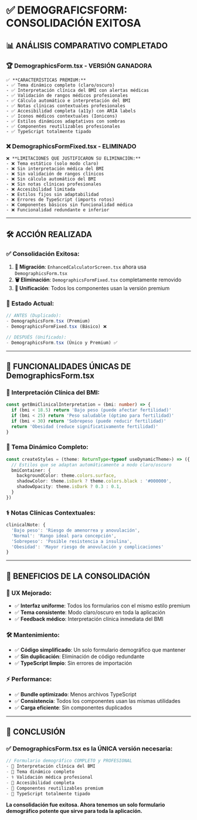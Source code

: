 # ✅ DEMOGRAFICSFORM: CONSOLIDACIÓN EXITOSA

## 📊 **ANÁLISIS COMPARATIVO COMPLETADO**

### **🏆 DemographicsForm.tsx - VERSIÓN GANADORA**

```tsx
✅ **CARACTERÍSTICAS PREMIUM:**
- ✅ Tema dinámico completo (claro/oscuro)
- ✅ Interpretación clínica del BMI con alertas médicas
- ✅ Validación de rangos médicos profesionales
- ✅ Cálculo automático e interpretación del BMI
- ✅ Notas clínicas contextuales profesionales
- ✅ Accesibilidad completa (a11y) con ARIA labels
- ✅ Iconos médicos contextuales (Ionicons)
- ✅ Estilos dinámicos adaptativos con sombras
- ✅ Componentes reutilizables profesionales
- ✅ TypeScript totalmente tipado
```

### **❌ DemographicsFormFixed.tsx - ELIMINADO**

```tsx
❌ **LIMITACIONES QUE JUSTIFICARON SU ELIMINACIÓN:**
- ❌ Tema estático (solo modo claro)
- ❌ Sin interpretación médica del BMI
- ❌ Sin validación de rangos clínicos
- ❌ Sin cálculo automático del BMI
- ❌ Sin notas clínicas profesionales
- ❌ Accesibilidad limitada
- ❌ Estilos fijos sin adaptabilidad
- ❌ Errores de TypeScript (imports rotos)
- ❌ Componentes básicos sin funcionalidad médica
- ❌ Funcionalidad redundante e inferior
```

---

## 🛠️ **ACCIÓN REALIZADA**

### **✅ Consolidación Exitosa:**
1. **🔄 Migración**: `EnhancedCalculatorScreen.tsx` ahora usa `DemographicsForm.tsx`
2. **🗑️ Eliminación**: `DemographicsFormFixed.tsx` completamente removido
3. **🎯 Unificación**: Todos los componentes usan la versión premium

### **📁 Estado Actual:**
```typescript
// ANTES (Duplicado):
- DemographicsForm.tsx (Premium)
- DemographicsFormFixed.tsx (Básico) ❌

// DESPUÉS (Unificado):
- DemographicsForm.tsx (Único y Premium) ✅
```

---

## 🎯 **FUNCIONALIDADES ÚNICAS DE DemographicsForm.tsx**

### **🏥 Interpretación Clínica del BMI:**
```typescript
const getBmiClinicalInterpretation = (bmi: number) => {
  if (bmi < 18.5) return 'Bajo peso (puede afectar fertilidad)'
  if (bmi < 25) return 'Peso saludable (óptimo para fertilidad)'
  if (bmi < 30) return 'Sobrepeso (puede reducir fertilidad)'
  return 'Obesidad (reduce significativamente fertilidad)'
}
```

### **🎨 Tema Dinámico Completo:**
```typescript
const createStyles = (theme: ReturnType<typeof useDynamicTheme>) => ({
  // Estilos que se adaptan automáticamente a modo claro/oscuro
  bmiContainer: {
    backgroundColor: theme.colors.surface,
    shadowColor: theme.isDark ? theme.colors.black : '#000000',
    shadowOpacity: theme.isDark ? 0.3 : 0.1,
  }
})
```

### **⚕️ Notas Clínicas Contextuales:**
```typescript
clinicalNote: {
  'Bajo peso': 'Riesgo de amenorrea y anovulación',
  'Normal': 'Rango ideal para concepción',
  'Sobrepeso': 'Posible resistencia a insulina',
  'Obesidad': 'Mayor riesgo de anovulación y complicaciones'
}
```

---

## 🚀 **BENEFICIOS DE LA CONSOLIDACIÓN**

### **🎨 UX Mejorado:**
- ✅ **Interfaz uniforme**: Todos los formularios con el mismo estilo premium
- ✅ **Tema consistente**: Modo claro/oscuro en toda la aplicación
- ✅ **Feedback médico**: Interpretación clínica inmediata del BMI

### **🛠️ Mantenimiento:**
- ✅ **Código simplificado**: Un solo formulario demográfico que mantener
- ✅ **Sin duplicación**: Eliminación de código redundante
- ✅ **TypeScript limpio**: Sin errores de importación

### **⚡ Performance:**
- ✅ **Bundle optimizado**: Menos archivos TypeScript
- ✅ **Consistencia**: Todos los componentes usan las mismas utilidades
- ✅ **Carga eficiente**: Sin componentes duplicados

---

## 🎉 **CONCLUSIÓN**

### **✅ DemographicsForm.tsx es la ÚNICA versión necesaria:**

```typescript
// Formulario demográfico COMPLETO y PROFESIONAL
- 🏥 Interpretación clínica del BMI
- 🎨 Tema dinámico completo  
- ⚕️ Validación médica profesional
- 📱 Accesibilidad completa
- 💎 Componentes reutilizables premium
- 🎯 TypeScript totalmente tipado
```

**La consolidación fue exitosa. Ahora tenemos un solo formulario demográfico potente que sirve para toda la aplicación.**
